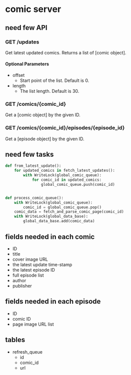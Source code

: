 # comic server

## need few API

### GET /updates

Get latest updated comics. Returns a list of [comic object].

#### Optional Parameters

* offset
    * Start point of the list. Default is 0.
* length
    * The list length. Default is 30.

### GET /comics/{comic_id}

Get a [comic object] by the given ID.

### GET /comics/{comic_id}/episodes/{episode_id}

Get a [episode object] by the given ID.

## need few tasks

```python
def from_latest_update():
    for updated_comics in fetch_latest_updates():
        with WriteLock(global_comic_queue):
            for comic_id in updated_comics:
                global_comic_queue.push(comic_id)


def process_comic_queue():
    with WriteLock(global_comic_queue):
        comic_id = global_comic_queue.pop()
    comic_data = fetch_and_parse_comic_page(comic_id)
    with WriteLock(global_data_base):
        global_data_base.add(comic_data)
```

## fields needed in each comic

* ID
* title
* cover image URL
* the latest update time-stamp
* the latest episode ID
* full episode list
* author
* publisher

## fields needed in each episode

* ID
* comic ID
* page image URL list

## tables

* refresh_queue
    * id
    * comic_id
    * url
